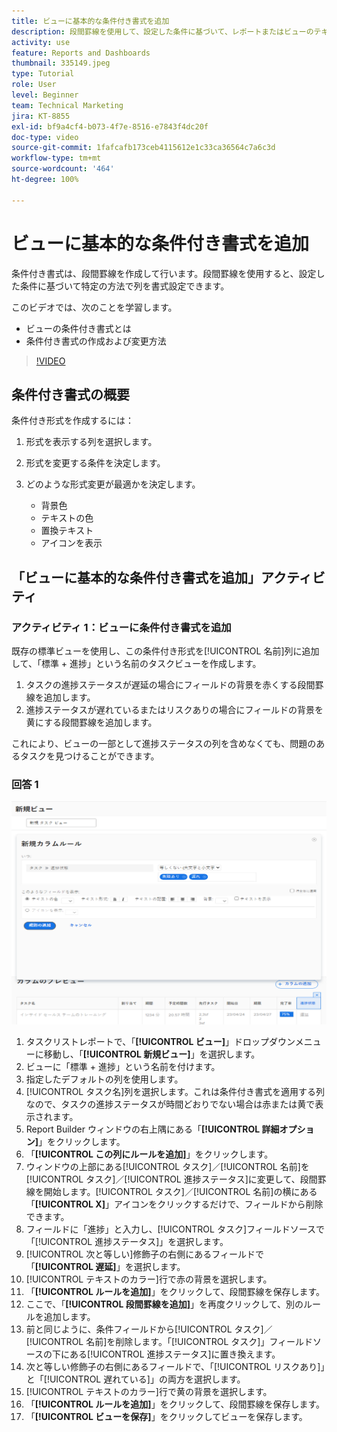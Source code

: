 ```yaml
---
title: ビューに基本的な条件付き書式を追加
description: 段間罫線を使用して、設定した条件に基づいて、レポートまたはビューのテキストのカラー、書式、背景のカラーを変更する方法について説明します。
activity: use
feature: Reports and Dashboards
thumbnail: 335149.jpeg
type: Tutorial
role: User
level: Beginner
team: Technical Marketing
jira: KT-8855
exl-id: bf9a4cf4-b073-4f7e-8516-e7843f4dc20f
doc-type: video
source-git-commit: 1fafcafb173ceb4115612e1c33ca36564c7a6c3d
workflow-type: tm+mt
source-wordcount: '464'
ht-degree: 100%

---
```


# ビューに基本的な条件付き書式を追加

条件付き書式は、段間罫線を作成して行います。段間罫線を使用すると、設定した条件に基づいて特定の方法で列を書式設定できます。

このビデオでは、次のことを学習します。

* ビューの条件付き書式とは
* 条件付き書式の作成および変更方法

>[!VIDEO](https://video.tv.adobe.com/v/3445442/?quality=12&learn=on&captions=jpn)


## 条件付き書式の概要

条件付き形式を作成するには：

1. 形式を表示する列を選択します。
1. 形式を変更する条件を決定します。
1. どのような形式変更が最適かを決定します。

   * 背景色
   * テキストの色
   * 置換テキスト
   * アイコンを表示

## 「ビューに基本的な条件付き書式を追加」アクティビティ

### アクティビティ 1：ビューに条件付き書式を追加

既存の標準ビューを使用し、この条件付き形式を[!UICONTROL 名前]列に追加して、「標準 + 進捗」という名前のタスクビューを作成します。

1. タスクの進捗ステータスが遅延の場合にフィールドの背景を赤くする段間罫線を追加します。
1. 進捗ステータスが遅れているまたはリスクありの場合にフィールドの背景を黄にする段間罫線を追加します。

これにより、ビューの一部として進捗ステータスの列を含めなくても、問題のあるタスクを見つけることができます。

### 回答 1

![新しい段間罫線を作成する画面の画像](assets/conditional-formatting-exercise.png)

1. タスクリストレポートで、「**[!UICONTROL ビュー]**」ドロップダウンメニューに移動し、「**[!UICONTROL 新規ビュー]**」を選択します。
1. ビューに「標準 + 進捗」という名前を付けます。
1. 指定したデフォルトの列を使用します。
1. [!UICONTROL タスク名]列を選択します。これは条件付き書式を適用する列なので、タスクの進捗ステータスが時間どおりでない場合は赤または黄で表示されます。
1. Report Builder ウィンドウの右上隅にある「**[!UICONTROL 詳細オプション]**」をクリックします。
1. 「**[!UICONTROL この列にルールを追加]**」をクリックします。
1. ウィンドウの上部にある[!UICONTROL タスク]／[!UICONTROL 名前]を[!UICONTROL タスク]／[!UICONTROL 進捗ステータス]に変更して、段間罫線を開始します。[!UICONTROL タスク]／[!UICONTROL 名前]の横にある「**[!UICONTROL X]**」アイコンをクリックするだけで、フィールドから削除できます。
1. フィールドに「進捗」と入力し、[!UICONTROL タスク]フィールドソースで「[!UICONTROL 進捗ステータス]」を選択します。
1. [!UICONTROL 次と等しい]修飾子の右側にあるフィールドで「**[!UICONTROL 遅延]**」を選択します。
1. [!UICONTROL テキストのカラー]行で赤の背景を選択します。
1. 「**[!UICONTROL ルールを追加]**」をクリックして、段間罫線を保存します。
1. ここで、「**[!UICONTROL 段間罫線を追加]**」を再度クリックして、別のルールを追加します。
1. 前と同じように、条件フィールドから[!UICONTROL タスク]／[!UICONTROL 名前]を削除します。「[!UICONTROL タスク]」フィールドソースの下にある[!UICONTROL 進捗ステータス]に置き換えます。
1. 次と等しい修飾子の右側にあるフィールドで、「[!UICONTROL リスクあり]」と「[!UICONTROL 遅れている]」の両方を選択します。
1. [!UICONTROL テキストのカラー]行で黄の背景を選択します。
1. 「**[!UICONTROL ルールを追加]**」をクリックして、段間罫線を保存します。
1. 「**[!UICONTROL ビューを保存]**」をクリックしてビューを保存します。

